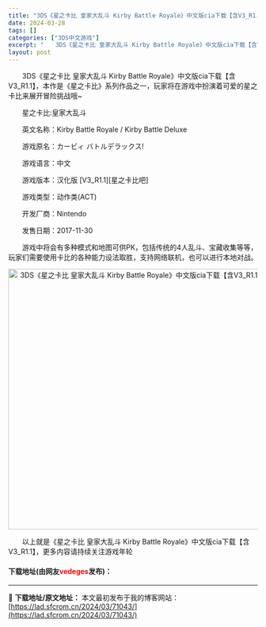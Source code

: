 ```yaml
---
title: "3DS《星之卡比 皇家大乱斗 Kirby Battle Royale》中文版cia下载【含V3_R1.1】"
date: 2024-03-28
tags: []
categories: ["3DS中文游戏"]
excerpt: "　　3DS《星之卡比 皇家大乱斗 Kirby Battle Royale》中文版cia下载【含V3_R1.1】，本作是《星之卡比》系列作品之一，玩家将在游戏中扮演着可爱的星之卡比来展开冒险挑战哦~ 　　星之卡比:皇家大乱斗 　　英文名称：Kirby Battle Royale / Kirby Bat&hellip;"
layout: post
---
```


 <p>　　3DS《星之卡比 皇家大乱斗 Kirby Battle Royale》中文版cia下载【含V3_R1.1】，本作是《星之卡比》系列作品之一，玩家将在游戏中扮演着可爱的星之卡比来展开冒险挑战哦~</p> <p>　　星之卡比:皇家大乱斗</p> <p>　　英文名称：Kirby Battle Royale / Kirby Battle Deluxe</p> <p>　　游戏原名：カービィ バトルデラックス!</p> <p>　　游戏语言：中文</p> <p>　　游戏版本：汉化版 [V3_R1.1][星之卡比吧]</p> <p>　　游戏类型：动作类(ACT)</p> <p>　　开发厂商：Nintendo</p> <p>　　发售日期：2017-11-30</p> <p>　　游戏中将会有多种模式和地图可供PK，包括传统的4人乱斗、宝藏收集等等，玩家们需要使用卡比的各种能力设法取胜，支持网络联机，也可以进行本地对战。</p> <p align="center"><img align="" border="0" src="https://lad.sfcrom.cn/wp-content/uploads/2024/03/20240328_66054a94c9dba.jpg" width="526" alt="3DS《星之卡比 皇家大乱斗 Kirby Battle Royale》中文版cia下载【含V3_R1.1】" /></p> <p>　　以上就是《星之卡比 皇家大乱斗 Kirby Battle Royale》中文版cia下载【含V3_R1.1】，更多内容请持续关注游戏年轮</p> <p><h4>下载地址(由网友<font color="red">vedeges</font>发布)：</h4></p> 

---
📖 **下载地址/原文地址：** 本文最初发布于我的博客网站：[https://lad.sfcrom.cn/2024/03/71043/](https://lad.sfcrom.cn/2024/03/71043/)
